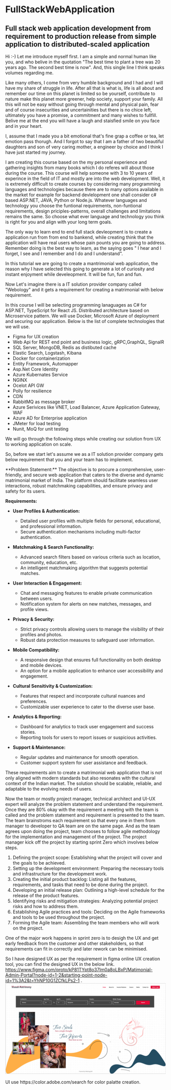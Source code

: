 # FullStackWebApplication
Full stack web application development from requirement to production release from simple application to distributed-scaled application
-----------------------------------------------------------------------------------------------------------------------------------------
Hi :-) Let me introduce myself first. I am a simple and normal human like you, and who belive in the quotation "The best time to plant a tree was 20 years ago. The second best time is now". And, this single line I think speaks volumes regarding me.

Like many others, I come from very humble background and I had and I will have my share of struggle in life. After all that is what is, life is all about and remember our time on this planet is limited so be yourself, contribute to nature make this planet more greener, help society, support your family. All this will not be easy without going through mental and physical pain, fear and of course insecurities and uncertainities but there is no chice left, ultimately you have a promise, a commitment and many wishes to fullfill. Belive me at the end you will have a laugh and staisfied smile on you face and in your heart. 

I, assume that I made you a bit emotional that's fine grap a coffee or tea, let emotion pass thorugh. And I forgot to say that I am a father of two beautiful daughters and son of very caring mother, a engineer by choice and I think I have just started my journey.

I am creating this course based on the my personal experience and gathering insights from many books which I do referes will about those during the course.
This course will help someone with 3 to 10 years of experince in the field of IT and mostly are into the web development. Well, it is extremely difficult to create courses
by considering many programming languages and technologies because there are to many options available in the market for example for backend devlelopment one shall consider c# based ASP.NET, JAVA, Python or Node.js. Whatever languages and technology you choose the funtional requirements, non-funtional requirements, design priciples-patterns, overall challenges and limitations remains the same. So choose what ever language and technology you think is right for you and align with your long term goals.

The only way to learn end to end full stack devleopment is to create a application run from from end to bankend,  while creating think that the application will have real users whose pain pounts you are going to address. Remember doing is the best way to learn, as the saying goes " I hear and I forget, I see and I remember and I do and I understand". 

In this tutorial we are going to create a mantrimonial web application, the reason why I have selected this going to generate a lot of curiosity and instant enjoyment while develeopment. It will be fun, fun and fun.

Now Let's imagine there is a IT solution provider company called "Webology" and it gets a requirement for creating a matrimonial with below requirement.




In this course I will be selecting programming lanaguages as C# for ASP.NET, TypeScript for React JS. Distributed architecture based on Microservice pattern.
We will use Docker, Microsoft Azure of deployment and securing our application. Below is the list of complete technologies that we will use.

- Figma for UX creation
- Web Api for REST end point and business logic, gRPC,GraphQL, SignalR
- SQL Server, MongoDB, Redis as distibuted cache
- Elastic Search, Logstash, Kibana
- Docker for containerization
- Entity Framework, Automapper
- Asp.Net Core Identity
- Azure Kubernates Service
- NGINX
- Ocelot API GW
- Polly for resilience
- CDN
- RabbitMQ as message broker
- Azure Serivices like VNET, Load Balancer, Azure Application Gateway, WAF
- Azure AD for Enterprise application
- JMeter for load testing
- Nunit, MoQ for unit testing

We will go through the following steps while creating our solution from UX to working application on scale.

So, before we start let's assume we as a IT solution provider company gets below requirement that you and your team has to implement.
<p>
  **Problem Statement:**
The objective is to procure a comprehensive, user-friendly, and secure web application that caters to the diverse and dynamic matrimonial market of India. The platform should facilitate seamless user interactions, robust matchmaking capabilities, and ensure privacy and safety for its users.

**Requirements:**

- **User Profiles & Authentication:**
  - Detailed user profiles with multiple fields for personal, educational, and professional information.
  - Secure authentication mechanisms including multi-factor authentication.

- **Matchmaking & Search Functionality:**
  - Advanced search filters based on various criteria such as location, community, education, etc.
  - An intelligent matchmaking algorithm that suggests potential matches.

- **User Interaction & Engagement:**
  - Chat and messaging features to enable private communication between users.
  - Notification system for alerts on new matches, messages, and profile views.

- **Privacy & Security:**
  - Strict privacy controls allowing users to manage the visibility of their profiles and photos.
  - Robust data protection measures to safeguard user information.

- **Mobile Compatibility:**
  - A responsive design that ensures full functionality on both desktop and mobile devices.
  - An option for a mobile application to enhance user accessibility and engagement.

- **Cultural Sensitivity & Customization:**
  - Features that respect and incorporate cultural nuances and preferences.
  - Customizable user experience to cater to the diverse user base.

- **Analytics & Reporting:**
  - Dashboard for analytics to track user engagement and success stories.
  - Reporting tools for users to report issues or suspicious activities.

- **Support & Maintenance:**
  - Regular updates and maintenance for smooth operation.
  - Customer support system for user assistance and feedback.

These requirements aim to create a matrimonial web application that is not only aligned with modern standards but also resonates with the cultural context of the Indian market. The solution should be scalable, reliable, and adaptable to the evolving needs of users.

</p>

Now the team or mostly project manager, technical architect and UI-UX expert will analyze the problem statement and understand the requirement.
Once they are 80% okay with the requirement a meeting with the team is called and the problem statement and requirement is presented to the team.
The team brainstroms each requirement so that every one in them from manager to developer to QA team are on the same page.
And as the team agrees upon doing the project, team chooses to follow agile methodology for the implementation and management of the project.
The project manager kick off the project by starting sprint Zero which involves below steps.

1. Defining the project scope: Establishing what the project will cover and the goals to be achieved.
2. Setting up the development environment: Preparing the necessary tools and infrastructure for the development work.
3. Creating the initial product backlog: Listing all the features, requirements, and tasks that need to be done during the project.
4. Developing an initial release plan: Outlining a high-level schedule for the release of the product features.
5. Identifying risks and mitigation strategies: Analyzing potential project risks and how to address them.
6. Establishing Agile practices and tools: Deciding on the Agile frameworks and tools to be used throughout the project.
7. Forming the Agile team: Assembling the team members who will work on the project.

One of the major work happens in sprint zero is to desigh the UX and get early feedback from the customer and other stakeholders, so that requirements can fit in correctly and later rework can be minimised.

So I have designed UX as per the requirement in figma online UX creation tool, you can find the designed UX in the below link.
<a>https://www.figma.com/proto/kP81TYpt8o37Im0a8oLBxP/Matimonial-Admin-Portal?node-id=1-2&starting-point-node-id=1%3A2&t=YhNP10G1ZCfkLPs2-1</a> .
![Alt text](UX/Home.png)



<Rough> 
UI use https://color.adobe.com/search for color palatte creation.

<rough>


<Problem selection>
<Problem Description>
<Architecture Vision>
<High level non-funtional requirements>
<Proposed Solution Options>
<Costing Estimates>



